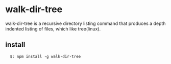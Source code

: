 # walk-dir-tree

walk-dir-tree is a recursive directory listing command that produces a depth indented listing of files, which like tree(linux).

## install

``` shell
  $: npm install -g walk-dir-tree
```
